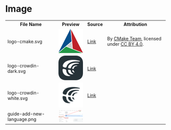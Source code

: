 
# Image

<table align="center">
  <tr>
    <th>File Name</th>
    <th>Preview</th>
    <th>Source</th>
    <th>Attribution</th>
  </tr>
  <tr>
    <td>logo-cmake.svg</td>
    <td><img src="./logo-cmake.svg" alt="logo-cmake" width="100"/></td>
    <td><a href="https://commons.wikimedia.org/wiki/File:Cmake.svg">Link</a></td>
    <td>
      By <a href="https://cmake.org/">CMake Team</a>, licensed under <a href="https://creativecommons.org/licenses/by/4.0/">CC BY 4.0</a>.
    </td>
  </tr>
  <tr>
    <td>logo-crowdin-dark.svg</td>
    <td><img src="./logo-crowdin-dark.svg" alt="logo-crowdin-dark" width="100"/></td>
    <td><a href="https://support.crowdin.com/using-logo/">Link</a></td>
    <td></td>
  </tr>
  <tr>
    <td>logo-crowdin-white.svg</td>
    <td><img src="./logo-crowdin-white.svg" alt="logo-crowdin-white" width="100"/></td>
    <td><a href="https://support.crowdin.com/using-logo/">Link</a></td>
    <td></td>
  </tr>
  <tr>
    <td>guide-add-new-language.png</td>
    <td><img src="./guide-add-new-language.png" alt="guide-crowdin-add-new-language" width="100"/></td>
    <td></td>
    <td></td>
  </tr>
</table>

